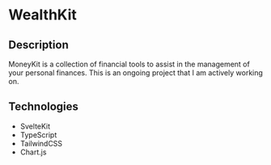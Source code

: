 # WealthKit

## Description

MoneyKit is a collection of financial tools to assist in the management of your personal finances. This is an ongoing project that I am actively working on.

## Technologies

- SvelteKit
- TypeScript
- TailwindCSS
- Chart.js
